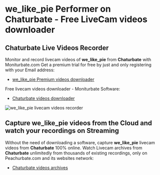 # we_like_pie Performer on Chaturbate - Free LiveCam videos downloader

## Chaturbate Live Videos Recorder

Monitor and record livecam videos of **we_like_pie** from **Chaturbate** with Moniturbate.com
Get a premium trial for free by just and only registering with your Email address:
* [we_like_pie Premium videos downloader](https://moniturbate.com/request-demo-licence-key.html)

Free livecam videos downloader - Moniturbate Software:
* [Chaturbate videos downloader](https://moniturbate.com/moniturbate-download-software.html)

![we_like_pie livecam videos recorder](https://peachurnet.com/templates/moniturbate-software.png)


## Capture we_like_pie videos from the Cloud and watch your recordings on Streaming

Without the need of downloading a software, capture **we_like_pie** livecam videos from **Chaturbate** 100% online.
Watch Livecam archives from **Chaturbate** unlimitedly from thousands of existing recordings, only on Peachurbate.com and its websites network:
* [Chaturbate videos archives](https://peachurnet.com/)